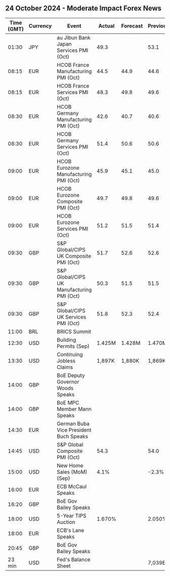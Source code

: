 ## 24 October 2024 - Moderate Impact Forex News

| Time (GMT) | Currency | Event | Actual | Forecast | Previous |
|------|----------|-------|--------|----------|----------|
| 01:30 | JPY | au Jibun Bank Japan Services PMI (Oct) | 49.3 |  | 53.1 |
| 08:15 | EUR | HCOB France Manufacturing PMI (Oct) | 44.5 | 44.9 | 44.6 |
| 08:15 | EUR | HCOB France Services PMI (Oct) | 48.3 | 49.8 | 49.6 |
| 08:30 | EUR | HCOB Germany Manufacturing PMI (Oct) | 42.6 | 40.7 | 40.6 |
| 08:30 | EUR | HCOB Germany Services PMI (Oct) | 51.4 | 50.6 | 50.6 |
| 09:00 | EUR | HCOB Eurozone Manufacturing PMI (Oct) | 45.9 | 45.1 | 45.0 |
| 09:00 | EUR | HCOB Eurozone Composite PMI (Oct) | 49.7 | 49.8 | 49.6 |
| 09:00 | EUR | HCOB Eurozone Services PMI (Oct) | 51.2 | 51.5 | 51.4 |
| 09:30 | GBP | S&P Global/CIPS UK Composite PMI (Oct) | 51.7 | 52.6 | 52.6 |
| 09:30 | GBP | S&P Global/CIPS UK Manufacturing PMI (Oct) | 50.3 | 51.5 | 51.5 |
| 09:30 | GBP | S&P Global/CIPS UK Services PMI (Oct) | 51.8 | 52.3 | 52.4 |
| 11:00 | BRL | BRICS Summit |  |  |  |
| 12:30 | USD | Building Permits (Sep) | 1.425M | 1.428M | 1.470M |
| 13:30 | USD | Continuing Jobless Claims | 1,897K | 1,880K | 1,869K |
| 14:00 | GBP | BoE Deputy Governor Woods Speaks |  |  |  |
| 14:00 | GBP | BoE MPC Member Mann Speaks |  |  |  |
| 14:30 | EUR | German Buba Vice President Buch Speaks |  |  |  |
| 14:45 | USD | S&P Global Composite PMI (Oct) | 54.3 |  | 54.0 |
| 15:00 | USD | New Home Sales (MoM) (Sep) | 4.1% |  | -2.3% |
| 16:00 | EUR | ECB McCaul Speaks |  |  |  |
| 16:20 | GBP | BoE Gov Bailey Speaks |  |  |  |
| 18:00 | USD | 5-Year TIPS Auction | 1.670% |  | 2.050% |
| 18:00 | EUR | ECB's Lane Speaks |  |  |  |
| 20:45 | GBP | BoE Gov Bailey Speaks |  |  |  |
| 23 min | USD | Fed's Balance Sheet |  |  | 7,039B |
